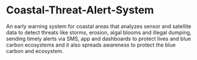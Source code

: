 # Coastal-Threat-Alert-System
An early warning system for coastal areas that analyzes sensor and satellite data to detect threats like storms, erosion, algal blooms and illegal dumping, sending timely alerts via SMS, app and dashboards to protect lives and blue carbon ecosystems and it also spreads awareness to protect the blue carbon and ecosystem.
